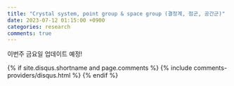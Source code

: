 ```yaml
---
title: "Crystal system, point group & space group (결정계, 점군, 공간군)"
date: 2023-07-12 01:15:00 +0900
categories: research
comments: true
---
```


이번주 금요일 업데이트 예정!





{% if site.disqus.shortname and page.comments %}
  {% include comments-providers/disqus.html %}
{% endif %}
